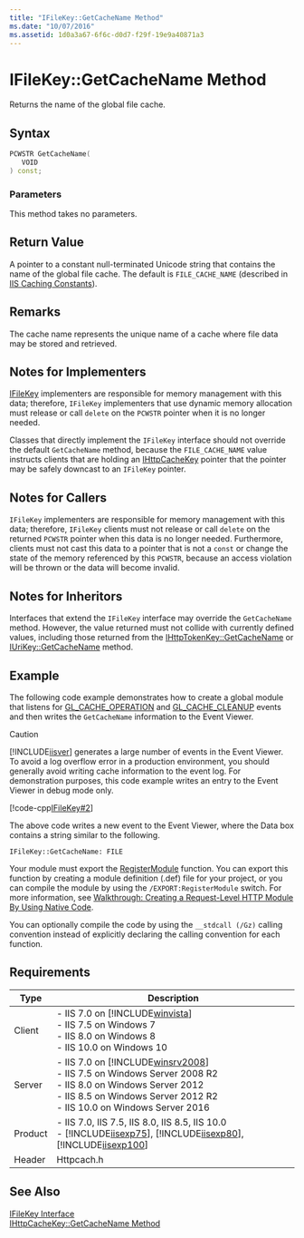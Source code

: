 ```yaml
---
title: "IFileKey::GetCacheName Method"
ms.date: "10/07/2016"
ms.assetid: 1d0a3a67-6f6c-d0d7-f29f-19e9a40871a3
---
```

# IFileKey::GetCacheName Method
Returns the name of the global file cache.  
  
## Syntax  
  
```cpp  
PCWSTR GetCacheName(  
   VOID  
) const;  
```  
  
### Parameters  
 This method takes no parameters.  
  
## Return Value  
 A pointer to a constant null-terminated Unicode string that contains the name of the global file cache. The default is `FILE_CACHE_NAME` (described in [IIS Caching Constants](../../web-development-reference/native-code-api-reference/caching-constants.md)).  
  
## Remarks  
 The cache name represents the unique name of a cache where file data may be stored and retrieved.  
  
## Notes for Implementers  
 [IFileKey](../../web-development-reference/native-code-api-reference/ifilekey-interface.md) implementers are responsible for memory management with this data; therefore, `IFileKey` implementers that use dynamic memory allocation must release or call `delete` on the `PCWSTR` pointer when it is no longer needed.  
  
 Classes that directly implement the `IFileKey` interface should not override the default `GetCacheName` method, because the `FILE_CACHE_NAME` value instructs clients that are holding an [IHttpCacheKey](../../web-development-reference/native-code-api-reference/ihttpcachekey-interface.md) pointer that the pointer may be safely downcast to an `IFileKey` pointer.  
  
## Notes for Callers  
 `IFileKey` implementers are responsible for memory management with this data; therefore, `IFileKey` clients must not release or call `delete` on the returned `PCWSTR` pointer when this data is no longer needed. Furthermore, clients must not cast this data to a pointer that is not a `const` or change the state of the memory referenced by this `PCWSTR`, because an access violation will be thrown or the data will become invalid.  
  
## Notes for Inheritors  
 Interfaces that extend the `IFileKey` interface may override the `GetCacheName` method. However, the value returned must not collide with currently defined values, including those returned from the [IHttpTokenKey::GetCacheName](../../web-development-reference/native-code-api-reference/ihttptokenkey-getcachename-method.md) or [IUriKey::GetCacheName](../../web-development-reference/native-code-api-reference/iurikey-getcachename-method.md) method.  
  
## Example  
 The following code example demonstrates how to create a global module that listens for [GL_CACHE_OPERATION](../../web-development-reference/native-code-api-reference/request-processing-constants.md) and [GL_CACHE_CLEANUP](../../web-development-reference/native-code-api-reference/request-processing-constants.md) events and then writes the `GetCacheName` information to the Event Viewer.  
  
> [!CAUTION]
>  [!INCLUDE[iisver](../../wmi-provider/includes/iisver-md.md)] generates a large number of events in the Event Viewer. To avoid a log overflow error in a production environment, you should generally avoid writing cache information to the event log. For demonstration purposes, this code example writes an entry to the Event Viewer in debug mode only.  
  
 [!code-cpp[IFileKey#2](../../../samples/snippets/cpp/VS_Snippets_IIS/IIS7/IFileKey/cpp/GetCacheName.cpp#2)]  
  
 The above code writes a new event to the Event Viewer, where the Data box contains a string similar to the following.  
  
```  
IFileKey::GetCacheName: FILE  
```  
  
 Your module must export the [RegisterModule](../../web-development-reference/native-code-api-reference/pfn-registermodule-function.md) function. You can export this function by creating a module definition (.def) file for your project, or you can compile the module by using the `/EXPORT:RegisterModule` switch. For more information, see [Walkthrough: Creating a Request-Level HTTP Module By Using Native Code](../../web-development-reference/native-code-development-overview/walkthrough-creating-a-request-level-http-module-by-using-native-code.md).  
  
 You can optionally compile the code by using the `__stdcall (/Gz)` calling convention instead of explicitly declaring the calling convention for each function.  
  
## Requirements  
  
|Type|Description|  
|----------|-----------------|  
|Client|-   IIS 7.0 on [!INCLUDE[winvista](../../wmi-provider/includes/winvista-md.md)]<br />-   IIS 7.5 on Windows 7<br />-   IIS 8.0 on Windows 8<br />-   IIS 10.0 on Windows 10|  
|Server|-   IIS 7.0 on [!INCLUDE[winsrv2008](../../wmi-provider/includes/winsrv2008-md.md)]<br />-   IIS 7.5 on Windows Server 2008 R2<br />-   IIS 8.0 on Windows Server 2012<br />-   IIS 8.5 on Windows Server 2012 R2<br />-   IIS 10.0 on Windows Server 2016|  
|Product|-   IIS 7.0, IIS 7.5, IIS 8.0, IIS 8.5, IIS 10.0<br />-   [!INCLUDE[iisexp75](../../web-development-reference/native-code-api-reference/includes/iisexp75-md.md)], [!INCLUDE[iisexp80](../../web-development-reference/native-code-api-reference/includes/iisexp80-md.md)], [!INCLUDE[iisexp100](../../web-development-reference/native-code-api-reference/includes/iisexp100-md.md)]|  
|Header|Httpcach.h|  
  
## See Also  
 [IFileKey Interface](../../web-development-reference/native-code-api-reference/ifilekey-interface.md)   
 [IHttpCacheKey::GetCacheName Method](../../web-development-reference/native-code-api-reference/ihttpcachekey-getcachename-method.md)
